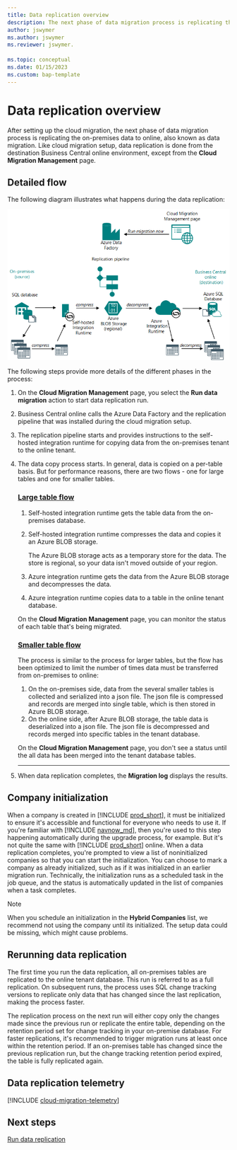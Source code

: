 ```yaml
---
title: Data replication overview
description: The next phase of data migration process is replicating the on-premises data to online, also known as data migration.
author: jswymer
ms.author: jswymer
ms.reviewer: jswymer.

ms.topic: conceptual
ms.date: 01/15/2023
ms.custom: bap-template
---
```


# Data replication overview

After setting up the cloud migration, the next phase of data migration process is replicating the on-premises data to online, also known as data migration. Like cloud migration setup, data replication is done from the destination Business Central online environment, except from the **Cloud Migration Management** page.

## Detailed flow

The following diagram illustrates what happens during the data replication:

<!--[![Shows the flow of data migration](../developer/media/cloud-migration-run.svg)](../developer/media/cloud-migration-run.svg#lightbox)-->

![Shows the flow of data migration](../developer/media/cloud-migration-run.png)

The following steps provide more details of the different phases in the process:

1. On the **Cloud Migration Management** page, you select the **Run data migration** action to start data replication run.
2. Business Central online calls the Azure Data Factory and the replication pipeline that was installed during the cloud migration setup.
3. The replication pipeline starts and provides instructions to the self-hosted integration runtime for copying data from the on-premises tenant to the online tenant.
4. The data copy process starts. In general, data is copied on a per-table basis. But for performance reasons, there are two flows - one for large tables and one for smaller tables.

   ### [Large table flow](#tab/largetable)

   1. Self-hosted integration runtime gets the table data from the on-premises database.
   2. Self-hosted integration runtime compresses the data and copies it an Azure BLOB storage.

      The Azure BLOB storage acts as a temporary store for the data. The store is regional, so your data isn't moved outside of your region.
   3. Azure integration runtime gets the data from the Azure BLOB storage and decompresses the data.
   4. Azure integration runtime copies data to a table in the online tenant database.
  
   On the **Cloud Migration Management** page, you can monitor the status of each table that's being migrated.

   ### [Smaller table flow](#tab/smalltable)

   The process is similar to the process for larger tables, but the flow has been optimized to limit the number of times data must be transferred from on-premises to online:

   1. On the on-premises side, data from the several smaller tables is collected and serialized into a json file. The json file is compressed and records are merged into single table, which is then stored in Azure BLOB storage.
   2. On the online side, after Azure BLOB storage, the table data is deserialized into a json file. The json file is decompressed and records merged into specific tables in the tenant database.

   On the **Cloud Migration Management** page, you don't see a status until the all data has been merged into the tenant database tables.

   ---

5. When data replication completes, the **Migration log** displays the results.

## Company initialization

When a company is created in [!INCLUDE [prod_short](../developer/includes/prod_short.md)], it must be initialized to ensure it's accessible and functional for everyone who needs to use it. If you're familiar with [!INCLUDE [navnow_md](../developer/includes/navnow_md.md)], then you're used to this step happening automatically during the upgrade process, for example. But it's not quite the same with [!INCLUDE [prod_short](../developer/includes/prod_short.md)] online. When a data replication completes, you're prompted to view a list of noninitialized companies so that you can start the initialization. You can choose to mark a company as already initialized, such as if it was initialized in an earlier migration run. Technically, the initialization runs as a scheduled task in the job queue, and the status is automatically updated in the list of companies when a task completes.  

<!-- got a Setup company page -->

> [!NOTE]
> When you schedule an initialization in the **Hybrid Companies** list, we recommend not using the company until its initialized. The setup data could be missing, which might cause problems. <!--then you cannot make any modifications to the company until the initialization task completes.-->

## Rerunning data replication

The first time you run the data replication, all on-premises tables are replicated to the online tenant database. This run is referred to as a full replication. On subsequent runs, the process uses SQL change tracking versions to replicate only data that has changed since the last replication, making the process faster.

The replication process on the next run will either copy only the changes made since the previous run or replicate the entire table, depending on the retention period set for change tracking in your on-premise database. For faster replications, it's recommended to trigger migration runs at least once within the retention period. If an on-premises table has changed since the previous replication run, but the change tracking retention period expired, the table is fully replicated again.

## Data replication telemetry

[!INCLUDE [cloud-migration-telemetry](../developer/includes/cloud-migration-telemetry.md)]

## Next steps

[Run data replication](migrate-data-replication-run.md)

  <!--add your content here-->


<!--Remove all the comments in this template before you sign-off or merge to the main branch.-->
